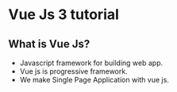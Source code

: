 # Vue Js 3 tutorial

## What is Vue Js?
- Javascript framework for building web app.
- Vue js is progressive framework.
- We make Single Page Application with vue js.

## 

